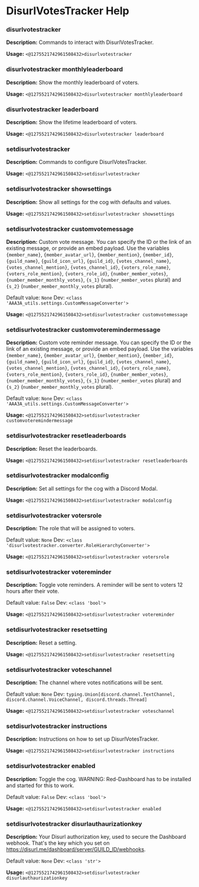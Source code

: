 # DisurlVotesTracker Help

### disurlvotestracker

**Description:** Commands to interact with DisurlVotesTracker.

**Usage:** `<@1275521742961508432>disurlvotestracker`

### disurlvotestracker monthlyleaderboard

**Description:** Show the monthly leaderboard of voters.

**Usage:** `<@1275521742961508432>disurlvotestracker monthlyleaderboard`

### disurlvotestracker leaderboard

**Description:** Show the lifetime leaderboard of voters.

**Usage:** `<@1275521742961508432>disurlvotestracker leaderboard`

### setdisurlvotestracker

**Description:** Commands to configure DisurlVotesTracker.

**Usage:** `<@1275521742961508432>setdisurlvotestracker`

### setdisurlvotestracker showsettings

**Description:** Show all settings for the cog with defaults and values.

**Usage:** `<@1275521742961508432>setdisurlvotestracker showsettings`

### setdisurlvotestracker customvotemessage

**Description:** Custom vote message. You can specify the ID or the link of an existing message, or provide an embed payload. Use the variables `{member_name}`, `{member_avatar_url}`, `{member_mention}`, `{member_id}`, `{guild_name}`, `{guild_icon_url}`, `{guild_id}`, `{votes_channel_name}`, `{votes_channel_mention}`, `{votes_channel_id}`, `{voters_role_name}`, `{voters_role_mention}`, `{voters_role_id}`, `{number_member_votes}`, `{number_member_monthly_votes}`, `{s_1}` (`number_member_votes` plural) and `{s_2}` (`number_member_monthly_votes` plural).

Default value: `None`
Dev: `<class 'AAA3A_utils.settings.CustomMessageConverter'>`

**Usage:** `<@1275521742961508432>setdisurlvotestracker customvotemessage`

### setdisurlvotestracker customvoteremindermessage

**Description:** Custom vote reminder message. You can specify the ID or the link of an existing message, or provide an embed payload. Use the variables `{member_name}`, `{member_avatar_url}`, `{member_mention}`, `{member_id}`, `{guild_name}`, `{guild_icon_url}`, `{guild_id}`, `{votes_channel_name}`, `{votes_channel_mention}`, `{votes_channel_id}`, `{voters_role_name}`, `{voters_role_mention}`, `{voters_role_id}`, `{number_member_votes}`, `{number_member_monthly_votes}`, `{s_1}` (`number_member_votes` plural) and `{s_2}` (`number_member_monthly_votes` plural).

Default value: `None`
Dev: `<class 'AAA3A_utils.settings.CustomMessageConverter'>`

**Usage:** `<@1275521742961508432>setdisurlvotestracker customvoteremindermessage`

### setdisurlvotestracker resetleaderboards

**Description:** Reset the leaderboards.

**Usage:** `<@1275521742961508432>setdisurlvotestracker resetleaderboards`

### setdisurlvotestracker modalconfig

**Description:** Set all settings for the cog with a Discord Modal.

**Usage:** `<@1275521742961508432>setdisurlvotestracker modalconfig`

### setdisurlvotestracker votersrole

**Description:** The role that will be assigned to voters.

Default value: `None`
Dev: `<class 'disurlvotestracker.converter.RoleHierarchyConverter'>`

**Usage:** `<@1275521742961508432>setdisurlvotestracker votersrole`

### setdisurlvotestracker votereminder

**Description:** Toggle vote reminders. A reminder will be sent to voters 12 hours after their vote.

Default value: `False`
Dev: `<class 'bool'>`

**Usage:** `<@1275521742961508432>setdisurlvotestracker votereminder`

### setdisurlvotestracker resetsetting

**Description:** Reset a setting.

**Usage:** `<@1275521742961508432>setdisurlvotestracker resetsetting`

### setdisurlvotestracker voteschannel

**Description:** The channel where votes notifications will be sent.

Default value: `None`
Dev: `typing.Union[discord.channel.TextChannel, discord.channel.VoiceChannel, discord.threads.Thread]`

**Usage:** `<@1275521742961508432>setdisurlvotestracker voteschannel`

### setdisurlvotestracker instructions

**Description:** Instructions on how to set up DisurlVotesTracker.

**Usage:** `<@1275521742961508432>setdisurlvotestracker instructions`

### setdisurlvotestracker enabled

**Description:** Toggle the cog. WARNING: Red-Dashboard has to be installed and started for this to work.

Default value: `False`
Dev: `<class 'bool'>`

**Usage:** `<@1275521742961508432>setdisurlvotestracker enabled`

### setdisurlvotestracker disurlauthaurizationkey

**Description:** Your Disurl authorization key, used to secure the Dashboard webhook. That's the key which you set on https://disurl.me/dashboard/server/GUILD_ID/webhooks.

Default value: `None`
Dev: `<class 'str'>`

**Usage:** `<@1275521742961508432>setdisurlvotestracker disurlauthaurizationkey`

